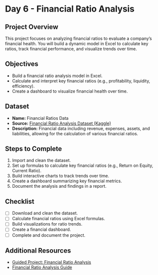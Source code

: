 # Day 6 - Financial Ratio Analysis

## Project Overview
This project focuses on analyzing financial ratios to evaluate a company’s financial health. You will build a dynamic model in Excel to calculate key ratios, track financial performance, and visualize trends over time.

## Objectives
- Build a financial ratio analysis model in Excel.
- Calculate and interpret key financial ratios (e.g., profitability, liquidity, efficiency).
- Create a dashboard to visualize financial health over time.

## Dataset
- **Name:** Financial Ratios Data
- **Source:** [Financial Ratio Analysis Dataset (Kaggle)](https://www.kaggle.com/datasets/sbhatti/financial-ratio-analysis)
- **Description:** Financial data including revenue, expenses, assets, and liabilities, allowing for the calculation of various financial ratios.

## Steps to Complete
1. Import and clean the dataset.
2. Set up formulas to calculate key financial ratios (e.g., Return on Equity, Current Ratio).
3. Build interactive charts to track trends over time.
4. Create a dashboard summarizing key financial metrics.
5. Document the analysis and findings in a report.

## Checklist
- [ ] Download and clean the dataset.
- [ ] Calculate financial ratios using Excel formulas.
- [ ] Build visualizations for ratio trends.
- [ ] Create a financial dashboard.
- [ ] Complete and document the project.

## Additional Resources
- [Guided Project: Financial Ratio Analysis](https://www.coursera.org/learn/financial-ratio-analysis)
- [Financial Ratio Analysis Guide](https://corporatefinanceinstitute.com/resources/knowledge/finance/types-of-financial-ratios/)
